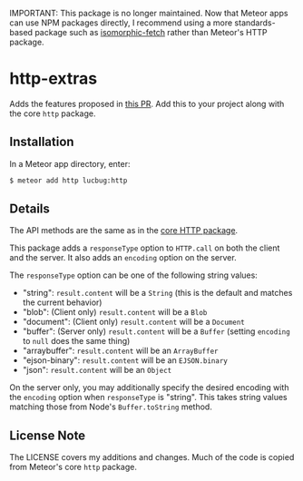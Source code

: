 IMPORTANT: This package is no longer maintained. Now that Meteor apps can use NPM packages directly, I recommend using a more standards-based package such as [isomorphic-fetch](https://www.npmjs.com/package/isomorphic-fetch) rather than Meteor's HTTP package.

http-extras
=========================

Adds the features proposed in [this PR](https://github.com/meteor/meteor/pull/1670/). Add this to your project along with the core `http` package.

## Installation

In a Meteor app directory, enter:

```bash
$ meteor add http lucbug:http
```

## Details

The API methods are the same as in the [core HTTP package](http://docs.meteor.com/#http).

This package adds a `responseType` option to `HTTP.call` on both the client and the server. It also adds an `encoding` option on the server.

The `responseType` option can be one of the following string values:

* "string": `result.content` will be a `String` (this is the default and matches the current behavior)
* "blob": (Client only) `result.content` will be a `Blob`
* "document": (Client only) `result.content` will be a `Document`
* "buffer": (Server only) `result.content` will be a `Buffer` (setting `encoding` to `null` does the same thing)
* "arraybuffer": `result.content` will be an `ArrayBuffer`
* "ejson-binary": `result.content` will be an `EJSON.binary`
* "json": `result.content` will be an `Object`

On the server only, you may additionally specify the desired encoding with the `encoding` option when `responseType` is "string". This takes string values matching those from Node's `Buffer.toString` method.

## License Note

The LICENSE covers my additions and changes. Much of the code is copied from Meteor's core `http` package.
